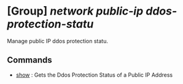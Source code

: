 # [Group] _network public-ip ddos-protection-statu_

Manage public IP ddos protection statu.

## Commands

- [show](/Commands/network/public-ip/ddos-protection-statu/_show.md)
: Gets the Ddos Protection Status of a Public IP Address
